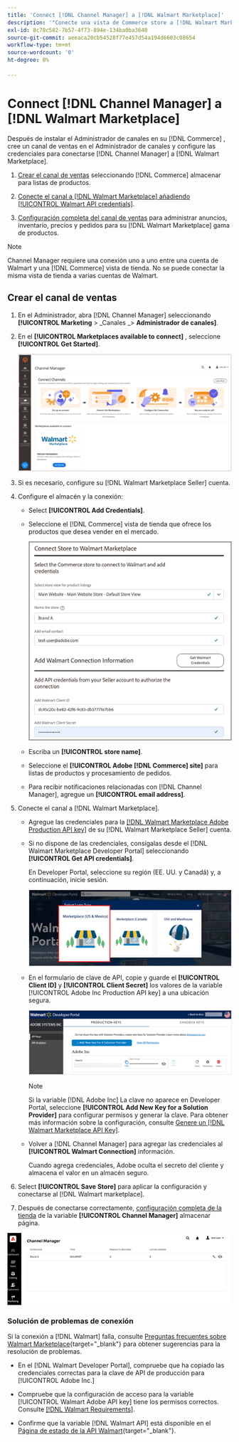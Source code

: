 ```yaml
---
title: 'Connect [!DNL Channel Manager] a [!DNL Walmart Marketplace]'
description: '"Conecte una vista de Commerce store a [!DNL Walmart Marketplace] para crear el canal de ventas para administrar las listas de productos, el inventario, el precio y los pedidos de ventas de Walmart Marketplace".'
exl-id: 8c78c582-7b57-4f73-894e-134ba0ba3640
source-git-commit: aeeaca20cb54528f77e457d54a194d6603c08654
workflow-type: tm+mt
source-wordcount: '0'
ht-degree: 0%

---
```


# Connect [!DNL Channel Manager] a [!DNL Walmart Marketplace]

Después de instalar el Administrador de canales en su [!DNL Commerce] , cree un canal de ventas en el Administrador de canales y configure las credenciales para conectarse [!DNL Channel Manager] a [!DNL Walmart Marketplace].

1. [Crear el canal de ventas](#create-the-sales-channel) seleccionando [!DNL Commerce] almacenar para listas de productos.

1. [Conecte el canal a [!DNL Walmart Marketplace] añadiendo [!UICONTROL Walmart API credentials]](#connect-the-channel-to-walmart-marketplace).

1. [Configuración completa del canal de ventas](#complete-sales-channel-store-setup) para administrar anuncios, inventario, precios y pedidos para su [!DNL Walmart Marketplace] gama de productos.

>[!NOTE]
>
>Channel Manager requiere una conexión uno a uno entre una cuenta de Walmart y una [!DNL Commerce] vista de tienda. No se puede conectar la misma vista de tienda a varias cuentas de Walmart.

## Crear el canal de ventas

1. En el Administrador, abra [!DNL Channel Manager] seleccionando **[!UICONTROL Marketing** > _Canales _> **Administrador de canales]**.

1. En el **[!UICONTROL Marketplaces available to connect]** , seleccione **[!UICONTROL Get Started]**.

   ![Conectar nuevo [!DNL Walmart] almacenar en [!DNL Channel Manager]](assets/channel-manager-home.png)

1. Si es necesario, configure su [!DNL Walmart Marketplace Seller] cuenta.

1. Configure el almacén y la conexión:

   - Select **[!UICONTROL Add Credentials]**.

   - Seleccione el [!DNL Commerce] vista de tienda que ofrece los productos que desea vender en el mercado.

      ![Configurar la conexión entre [!DNL Commerce] y [!DNL Walmart Marketplace] from [!DNL Channel Manager]](assets/configure-commerce-to-marketplace-connection.png)

   - Escriba un **[!UICONTROL store name]**.

   - Seleccione el **[!UICONTROL Adobe [!DNL Commerce] site]** para listas de productos y procesamiento de pedidos.

   - Para recibir notificaciones relacionadas con [!DNL Channel Manager], agregue un **[!UICONTROL email address]**.

1. Conecte el canal a [!DNL Walmart Marketplace].

   - Agregue las credenciales para la [[!DNL Walmart Marketplace Adobe Production API key]](walmart-requirements.md#generate-a-walmart-marketplace-production-api-key) de su [!DNL Walmart Marketplace Seller] cuenta.

   - Si no dispone de las credenciales, consígalas desde el [!DNL Walmart Marketplace Developer Portal] seleccionando **[!UICONTROL Get API credentials]**.

      En Developer Portal, seleccione su región (EE. UU. y Canadá) y, a continuación, inicie sesión.

      ![[!DNL Walmart Marketplace] inicio de sesión en la cuenta](assets/walmart-marketplace-login-page.png)

   - En el formulario de clave de API, copie y guarde el **[!UICONTROL Client ID]** y **[!UICONTROL Client Secret]** los valores de la variable [!UICONTROL Adobe Inc Production API key] a una ubicación segura.

      ![[!DNL Walmart Marketplace API key] página de configuración](assets/walmart-api-key-management-form.png)

      >[!NOTE]
      >
      >Si la variable [!DNL Adobe Inc] La clave no aparece en Developer Portal, seleccione **[!UICONTROL Add New Key for a Solution Provider]** para configurar permisos y generar la clave. Para obtener más información sobre la configuración, consulte [Genere un [!DNL Walmart Marketplace API Key]](walmart-requirements.md#generate-a-walmart-marketplace-api-key).

   - Volver a [!DNL Channel Manager] para agregar las credenciales al **[!UICONTROL Walmart Connection]** información.

      Cuando agrega credenciales, Adobe oculta el secreto del cliente y almacena el valor en un almacén seguro.

1. Select **[!UICONTROL Save Store]** para aplicar la configuración y conectarse al [!DNL Walmart marketplace].

1. Después de conectarse correctamente, [configuración completa de la tienda](complete-sales-channel-store-setup.md) de la variable **[!UICONTROL Channel Manager]** almacenar página.

![Configuración de la primera tienda](assets/channel-manager-setup-first-store.png)

### Solución de problemas de conexión

Si la conexión a [!DNL Walmart] falla, consulte [Preguntas frecuentes sobre Walmart Marketplace](https://developer.walmart.com/faq/us/faq-auth/){target="_blank"} para obtener sugerencias para la resolución de problemas.

- En el [!DNL Walmart Developer Portal], compruebe que ha copiado las credenciales correctas para la clave de API de producción para [!UICONTROL Adobe Inc.]

- Compruebe que la configuración de acceso para la variable [!UICONTROL Walmart Adobe API key] tiene los permisos correctos. Consulte [[!DNL Walmart Requirements]](walmart-requirements.md##generate-a-walmart-marketplace-api-key).

- Confirme que la variable [!DNL Walmart API] está disponible en el [Página de estado de la API Walmart](https://developer.walmart.com/us/whats-new/new-api-status-information-now-available/){target="_blank"}.
